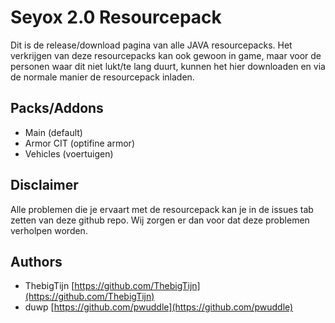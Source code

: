 # Seyox 2.0 Resourcepack

Dit is de release/download pagina van alle JAVA resourcepacks.
Het verkrijgen van deze resourcepacks kan ook gewoon in game, maar voor de personen waar dit niet lukt/te lang duurt,
kunnen het hier downloaden en via de normale manier de resourcepack inladen.

## Packs/Addons
- Main (default)
- Armor CIT (optifine armor)
- Vehicles (voertuigen)

## Disclaimer
Alle problemen die je ervaart met de resourcepack kan je in de issues tab zetten van deze github repo.
Wij zorgen er dan voor dat deze problemen verholpen worden.

## Authors
- ThebigTijn [https://github.com/ThebigTijn](https://github.com/ThebigTijn)
- duwp [https://github.com/pwuddle](https://github.com/pwuddle)

